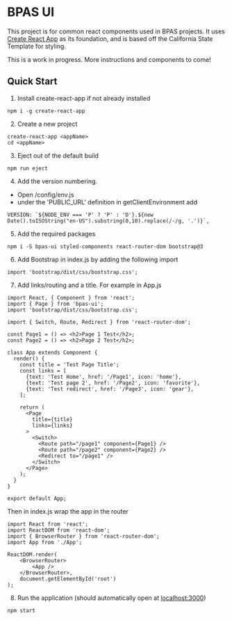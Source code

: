 # BPAS UI

This project is for common react components used in BPAS projects. It uses [Create React App](https://github.com/facebookincubator/create-react-app) as its foundation, and is based off the California State Template for styling.

This is a work in progress. More instructions and components to come!

## Quick Start

1. Install create-react-app if not already installed

```
npm i -g create-react-app
```

2. Create a new project

```
create-react-app <appName>
cd <appName>
```

3. Eject out of the default build

```
npm run eject
```

4. Add the version numbering.
* Open /config/env.js
* under the 'PUBLIC_URL' definition in getClientEnvironment add

```
VERSION: `${NODE_ENV === 'P' ? 'P' : 'D'}.${new Date().toISOString("en-US").substring(0,10).replace(/-/g, '.')}`,
```

5. Add the required packages

```
npm i -S bpas-ui styled-components react-router-dom bootstrap@3
```

6. Add Bootstrap in index.js by adding the following import

```
import 'bootstrap/dist/css/bootstrap.css';
```

7. Add links/routing and a title. For example in App.js

```
import React, { Component } from 'react';
import { Page } from 'bpas-ui';
import 'bootstrap/dist/css/bootstrap.css';

import { Switch, Route, Redirect } from 'react-router-dom';

const Page1 = () => <h2>Page 1 Test</h2>;
const Page2 = () => <h2>Page 2 Test</h2>;

class App extends Component {
  render() {
    const title = 'Test Page Title';
    const links = [
      {text: 'Test Home', href: '/Page1', icon: 'home'},
      {text: 'Test page 2', href: '/Page2', icon: 'favorite'},
      {text: 'Test redirect', href: '/Page3', icon: 'gear'},
    ];

    return (
      <Page 
        title={title}
        links={links}
      >
        <Switch>
          <Route path="/page1" component={Page1} />
          <Route path="/page2" component={Page2} />
          <Redirect to="/page1" />
        </Switch>
      </Page>
    );
  }
}

export default App;
```

Then in index.js wrap the app in the router

```
import React from 'react';
import ReactDOM from 'react-dom';
import { BrowserRouter } from 'react-router-dom';
import App from './App';

ReactDOM.render(
    <BrowserRouter>
        <App />
    </BrowserRouter>, 
    document.getElementById('root')
);

```

8. Run the application (should automatically open at [localhost:3000](http://localhost:3000))

```
npm start
```
